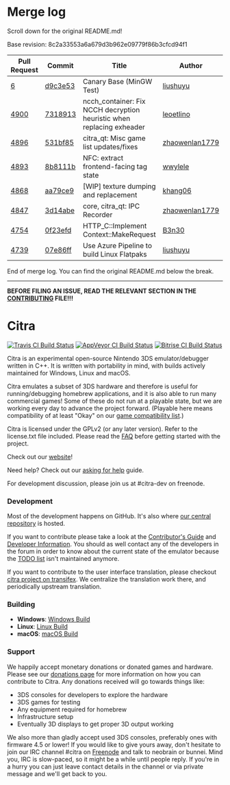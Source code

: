 # Merge log

Scroll down for the original README.md!

Base revision: 8c2a33553a6a679d3b962e09779f86b3cfcd94f1

|Pull Request|Commit|Title|Author|Merged?|
|----|----|----|----|----|
|[6](https://github.com/citra-emu/citra-canary/pull/6)|[d9c3e53](https://github.com/citra-emu/citra-canary/pull/6/files/)|Canary Base (MinGW Test)|[liushuyu](https://github.com/liushuyu)|Yes|
|[4900](https://github.com/citra-emu/citra/pull/4900)|[7318913](https://github.com/citra-emu/citra/pull/4900/files/)|ncch_container: Fix NCCH decryption heuristic when replacing exheader|[leoetlino](https://github.com/leoetlino)|Yes|
|[4896](https://github.com/citra-emu/citra/pull/4896)|[531bf85](https://github.com/citra-emu/citra/pull/4896/files/)|citra_qt: Misc game list updates/fixes|[zhaowenlan1779](https://github.com/zhaowenlan1779)|Yes|
|[4893](https://github.com/citra-emu/citra/pull/4893)|[8b8111b](https://github.com/citra-emu/citra/pull/4893/files/)|NFC: extract frontend-facing tag state|[wwylele](https://github.com/wwylele)|Yes|
|[4868](https://github.com/citra-emu/citra/pull/4868)|[aa79ce9](https://github.com/citra-emu/citra/pull/4868/files/)|[WIP] texture dumping and replacement|[khang06](https://github.com/khang06)|Yes|
|[4847](https://github.com/citra-emu/citra/pull/4847)|[3d14abe](https://github.com/citra-emu/citra/pull/4847/files/)|core, citra_qt: IPC Recorder|[zhaowenlan1779](https://github.com/zhaowenlan1779)|Yes|
|[4754](https://github.com/citra-emu/citra/pull/4754)|[0f23efd](https://github.com/citra-emu/citra/pull/4754/files/)|HTTP_C::Implement Context::MakeRequest|[B3n30](https://github.com/B3n30)|Yes|
|[4739](https://github.com/citra-emu/citra/pull/4739)|[07e86ff](https://github.com/citra-emu/citra/pull/4739/files/)|Use Azure Pipeline to build Linux Flatpaks|[liushuyu](https://github.com/liushuyu)|Yes|


End of merge log. You can find the original README.md below the break.

------

**BEFORE FILING AN ISSUE, READ THE RELEVANT SECTION IN THE [CONTRIBUTING](https://github.com/citra-emu/citra/wiki/Contributing#reporting-issues) FILE!!!**

Citra
==============
[![Travis CI Build Status](https://travis-ci.org/citra-emu/citra.svg?branch=master)](https://travis-ci.org/citra-emu/citra)
[![AppVeyor CI Build Status](https://ci.appveyor.com/api/projects/status/sdf1o4kh3g1e68m9?svg=true)](https://ci.appveyor.com/project/bunnei/citra)
[![Bitrise CI Build Status](https://app.bitrise.io/app/4ccd8e5720f0d13b/status.svg?token=H32TmbCwxb3OQ-M66KbAyw&branch=master)](https://app.bitrise.io/app/4ccd8e5720f0d13b)

Citra is an experimental open-source Nintendo 3DS emulator/debugger written in C++. It is written with portability in mind, with builds actively maintained for Windows, Linux and macOS.

Citra emulates a subset of 3DS hardware and therefore is useful for running/debugging homebrew applications, and it is also able to run many commercial games! Some of these do not run at a playable state, but we are working every day to advance the project forward. (Playable here means compatibility of at least "Okay" on our [game compatibility list](https://citra-emu.org/game).)

Citra is licensed under the GPLv2 (or any later version). Refer to the license.txt file included. Please read the [FAQ](https://citra-emu.org/wiki/faq/) before getting started with the project.

Check out our [website](https://citra-emu.org/)!

Need help? Check out our [asking for help](https://citra-emu.org/help/reference/asking/) guide.

For development discussion, please join us at #citra-dev on freenode.

### Development

Most of the development happens on GitHub. It's also where [our central repository](https://github.com/citra-emu/citra) is hosted.

If you want to contribute please take a look at the [Contributor's Guide](https://github.com/citra-emu/citra/wiki/Contributing) and [Developer Information](https://github.com/citra-emu/citra/wiki/Developer-Information). You should as well contact any of the developers in the forum in order to know about the current state of the emulator because the [TODO list](https://docs.google.com/document/d/1SWIop0uBI9IW8VGg97TAtoT_CHNoP42FzYmvG1F4QDA) isn't maintained anymore.

If you want to contribute to the user interface translation, please checkout [citra project on transifex](https://www.transifex.com/citra/citra). We centralize the translation work there, and periodically upstream translation.

### Building

* __Windows__: [Windows Build](https://github.com/citra-emu/citra/wiki/Building-For-Windows)
* __Linux__: [Linux Build](https://github.com/citra-emu/citra/wiki/Building-For-Linux)
* __macOS__: [macOS Build](https://github.com/citra-emu/citra/wiki/Building-for-macOS)


### Support
We happily accept monetary donations or donated games and hardware. Please see our [donations page](https://citra-emu.org/donate/) for more information on how you can contribute to Citra. Any donations received will go towards things like:
* 3DS consoles for developers to explore the hardware
* 3DS games for testing
* Any equipment required for homebrew
* Infrastructure setup
* Eventually 3D displays to get proper 3D output working

We also more than gladly accept used 3DS consoles, preferably ones with firmware 4.5 or lower! If you would like to give yours away, don't hesitate to join our IRC channel #citra on [Freenode](http://webchat.freenode.net/?channels=citra) and talk to neobrain or bunnei. Mind you, IRC is slow-paced, so it might be a while until people reply. If you're in a hurry you can just leave contact details in the channel or via private message and we'll get back to you.
